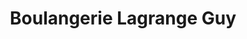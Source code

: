 ---
title: "Boulangerie Lagrange Guy"
url: /montmarault/boulangerie-lagrange-guy/
shop: Bäckerei
---